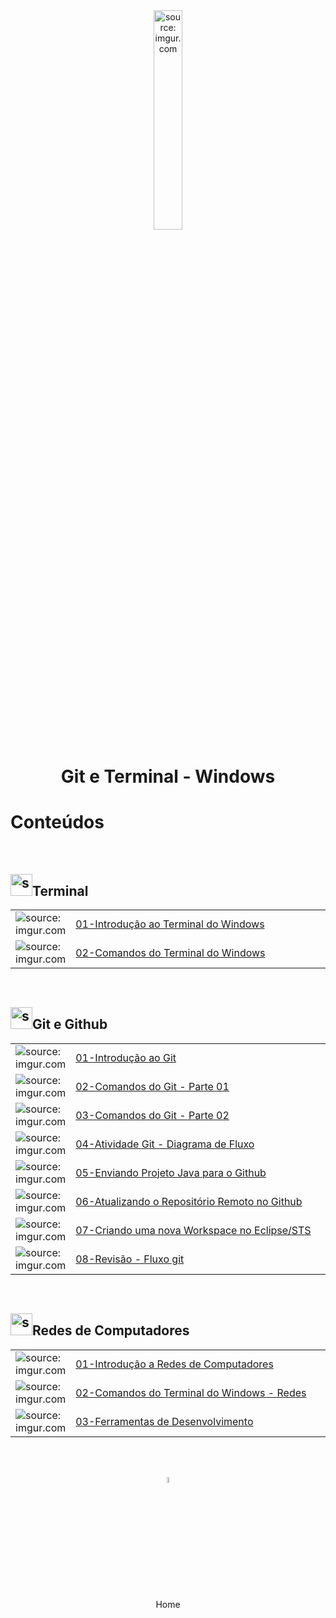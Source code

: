 <div align="center">
    <img src="https://i.imgur.com/za4tPUA.png" title="source: imgur.com" width="30%"/>
    <h1>Git e Terminal - Windows</h1>
</div>


<h1>Conteúdos</h1>

<br />

<h2><img src="https://i.imgur.com/jQ8ZI8h.png" title="source: imgur.com" width="35px"/>Terminal</h2>

<table width="100%">
	<tr>
        <td width="10%"><img src="https://i.imgur.com/za4tPUA.png" title="source: imgur.com" /></td>
        <td width="90%"><a href="terminal/01_terminal.md">01-Introdução ao Terminal do Windows</a></td>
    </tr>
    <tr>
        <td width="10%"><img src="https://i.imgur.com/za4tPUA.png" title="source: imgur.com" /></td>
        <td width="90%"><a href="terminal/02_comandos.md">02-Comandos do Terminal do Windows</a></td>
    </tr>
</table>


<br />

<h2><img src="https://i.imgur.com/fu9QxlT.png)" title="source: imgur.com" width="35px"/>Git e Github</h2>

<table width="100%">
    <tr>
        <td width="15%"><img src="https://i.imgur.com/fu9QxlT.png" title="source: imgur.com" /></td>
        <td width="85%"><a href="git/01_git.md">01-Introdução ao Git</a></td>
    </tr>
     <tr>
        <td width="10%"><img src="https://i.imgur.com/fu9QxlT.png" title="source: imgur.com" /></td>
        <td width="90%"><a href="git/02_comandos_git_01.md">02-Comandos do Git - Parte 01</a></td>
    </tr>
    <tr>
        <td width="10%"><img src="https://i.imgur.com/fu9QxlT.png" title="source: imgur.com" /></td>
        <td width="90%"><a href="git/03_comandos_git_02.md">03-Comandos do Git - Parte 02</a></td>
    </tr>
    <tr>
        <td width="10%"><img src="https://i.imgur.com/fu9QxlT.png" title="source: imgur.com" /></td>
        <td width="90%"><a href="https://drive.google.com/file/d/1BvdtHHhvSsCUYZ8Oo5oqEm8sEVvFSjup/view?usp=sharing">04-Atividade Git - Diagrama de Fluxo</a></td>
    </tr>
    <tr>
        <td width="10%"><img src="https://i.imgur.com/JACNZiR.png" title="source: imgur.com" /></td>
        <td width="90%"><a href="git/helloworld_java_git.md">05-Enviando Projeto Java para o Github</a></td>
    </tr>
    <tr>
        <td width="10%"><img src="https://i.imgur.com/JACNZiR.png" title="source: imgur.com" /></td>
        <td width="90%"><a href="git/atualizar_repo_github.md">06-Atualizando o Repositório Remoto no Github</a></td>
    </tr>	
    <tr>
        <td width="10%"><img src="https://i.imgur.com/JACNZiR.png" title="source: imgur.com" /></td>
        <td width="90%"><a href="git/criar_workspace.md">07-Criando uma nova Workspace no Eclipse/STS</a></td>
    </tr>	
    <tr>
        <td width="10%"><img src="https://i.imgur.com/JACNZiR.png" title="source: imgur.com" /></td>
        <td width="90%"><a href="git/04_git_review.md">08-Revisão - Fluxo git</a></td>
    </tr>
</table>

<br />

<h2><img src="https://i.imgur.com/cDPH4tl.png" title="source: imgur.com" width="35px"/>Redes de Computadores</h2>

<table width="100%">
	<tr>
        <td width="10%"><img src="https://i.imgur.com/cDPH4tl.png" title="source: imgur.com" /></td>
        <td width="90%"><a href="redes/01_introducao_redes.md">01-Introdução a Redes de Computadores</a></td>
    </tr>
    <tr>
        <td width="10%"><img src="https://i.imgur.com/za4tPUA.png" title="source: imgur.com" /></td>
        <td width="90%"><a href="redes/02_comandos_rede.md">02-Comandos do Terminal do Windows - Redes</a></td>
    </tr>
    <tr>
        <td width="10%"><img src="https://i.imgur.com/cDPH4tl.png" title="source: imgur.com" /></td>
        <td width="90%"><a href="redes/03_ferramentas_dev.md">03-Ferramentas de Desenvolvimento</a></td>
    </tr>
</table>


<br /><br />
	
<div align="center"><a href="../README.md"><img src="https://i.imgur.com/kfHCxif.png" title="source: imgur.com" width="5%"/></a></div>
<div align="center">Home</div>
